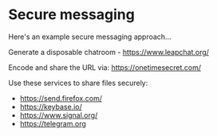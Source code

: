 # Secure messaging

Here's an example secure messaging approach...

Generate a disposable chatroom - https://www.leapchat.org/

Encode and share the URL via: https://onetimesecret.com/

Use these services to share files securely:

- https://send.firefox.com/
- https://keybase.io/
- https://www.signal.org/
- https://telegram.org